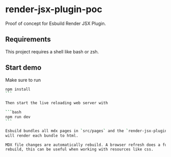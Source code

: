 # render-jsx-plugin-poc

Proof of concept for Esbuild Render JSX Plugin.

## Requirements

This project requires a shell like bash or zsh.

## Start demo

Make sure to run

````bash
npm install
```

Then start the live reloading web server with

```bash
npm run dev
```

Esbuild bundles all mdx pages in `src/pages` and the `render-jsx-plugin`
will render each bundle to html.

MDX file changes are automatically rebuild. A browser refresh does a full
rebuild, this can be useful when working with resources like css.
